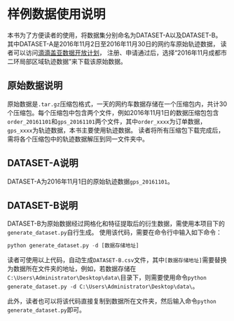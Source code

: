 # 样例数据使用说明

本书为了方便读者的使用，将数据集分别命名为DATASET-A以及DATASET-B。
其中DATASET-A是2016年11月2日至2016年11月30日的网约车原始轨迹数据，
读者可以访问[滴滴盖亚数据开放计划](https://outreach.didichuxing.com/app-vue/dataList)，
注册、申请通过后，选择“2016年11月成都市二环局部区域轨迹数据”来下载该原始数据。

## 原始数据说明

原始数据是`.tar.gz`压缩包格式，一天的网约车数据存储在一个压缩包内，共计30个压缩包。每个压缩包中包含两个文件，例如2016年11月1日的数据压缩包包含`order_20161101`和`gps_20161101`两个文件，其中`order_xxxx`为订单数据，`gps_xxxx`为轨迹数据，本书主要使用轨迹数据。
读者将所有压缩包下载完成后，需将各个压缩包中的轨迹数据解压到同一文件夹中。

## DATASET-A说明

DATASET-A为2016年11月1日的原始轨迹数据`gps_20161101`。

## DATASET-B说明

DATASET-B为原始数据经过网格化和特征提取后的衍生数据，需使用本项目下的`generate_dataset.py`自行生成。
使用该代码，需要在命令行中输入如下命令：

```python
python generate_dataset.py -d [数据存储地址]
```

读者可使用以上代码，自动生成`DATASET-B.csv`文件，其中`[数据存储地址]`需要替换为数据所在文件夹的地址，例如，若数据存储在`C:\Users\Administrator\Desktop\data\`目录下，则需要使用命令`python generate_dataset.py -d C:\Users\Administrator\Desktop\data\`。

此外，读者也可以将该代码直接复制到数据所在文件夹，然后输入命令`python generate_dataset.py`即可。